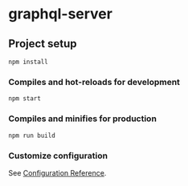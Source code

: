 # graphql-server

## Project setup

```
npm install
```

### Compiles and hot-reloads for development

```
npm start
```

### Compiles and minifies for production

```
npm run build
```

### Customize configuration

See [Configuration Reference](https://cli.vuejs.org/config/).
